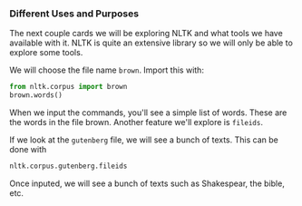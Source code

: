 <!--title={Different Uses}-->

### Different Uses and Purposes

The next couple cards we will be exploring NLTK and what tools we have available with it. NLTK is quite an extensive library so we will only be able to explore some tools. 

We will choose the file name `brown`. Import this with:

```python
from nltk.corpus import brown
brown.words()
```

When we input the commands, you'll see a simple list of words. These are the words in the file brown. Another feature we'll explore is `fileids`. 

If we look at the `gutenberg` file, we will see a bunch of texts. This can be done with

```python
nltk.corpus.gutenberg.fileids
```

Once inputed, we will see a bunch of texts such as Shakespear, the bible, etc.